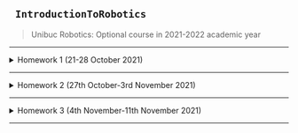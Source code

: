 ## ``` IntroductionToRobotics```
> Unibuc Robotics: Optional course in 2021-2022 academic year

---

<details>
  
  <summary> Homework 1 (21-28 October 2021) </summary>
  
 #### RGB led and Potentiometers
+ **Technical Task**: Use a separate potentiometer in controlling each of the color of the RGB led (Red, Green and Blue). The control must be done
with digital electronics (aka you must read the value of the potentiometer with Arduino, and write a mapped value to each of the pins connected
to the led.
  
|**Components**:|1 RBG led| 3 potentiometers| resistors|and wires (per logic)|
|---|---|---|---|---|  
  
|**Video showcase on youtube**|[link](https://youtu.be/mwl70TvYc9E)|
|---|---|
  
+ Picture of scene: ![image](https://user-images.githubusercontent.com/19687103/138956180-c529a7b8-f9c2-4b3b-b2d1-6f69311dc443.png)

  
</details>

---








<details>
  
  <summary> Homework 2 (27th October-3rd November 2021) </summary>
  
 #### Crosswalk simulator: traffic lights for people and cars
+ **Technical Task**:Building the traffic lights for a crosswalk. You will use 2 LEDs to represent the traffic lights for people (red and green)
and 3 LEDs to represent the traffic lights for cars (red, yellow and green). See the states it needs to go through. If anything is not clear, ask. Also, see the uploaded video (the intervals are different, but the states flow is the same). It’s a traffic lights system for people and cars - don’t overthink it.
  
|**Components**:|5 LEDs|1 button|1 buzzer|resistors|and wires (per logic)|
|---|---|---|---|---|---|
  
|**Video showcase on youtube**|[link](https://youtu.be/X81VE7nk7eY)|
|---|---|
  
+ Picture of scene: ![image](https://user-images.githubusercontent.com/19687103/140197526-f179777f-70d4-47e8-b831-541e97e5a1f0.jpeg)

  
  </details>

---
  
  
  
  
  
  
  
  
  
  
  
  
  
  
  
<details>
  
  <summary> Homework 3 (4th November-11th November 2021) </summary>
  
 #### EMP detector
+ **Technical Task**:Basically, we’re building the ghost detector (aka an EMF - electromagneticfield  -  detector).   It’s  super  easy  to  build,  and  you  will  have  to  look  on  the internet how to do it.  Basic requirements: should detect EMF (check body and near outlets.  DO NOT IN-SERT INTO OUTLET - AKA NU-L BAGATI IN PRIZA). It should printthe value on the 7-segment display (or light the led bar)andshould makea sound based on the intensity
  
|**Components**:|1 buzzer|7 segment display|resistors|and wires (per logic)|
|---|---|---|---|---|
  
|**Video showcase on youtube**|[link](https://youtu.be/enK99NGr34s)|
|---|---|
  
+ Picture of scene:![image](https://user-images.githubusercontent.com/19687103/141162684-2a2d8c09-857f-4b2a-b286-bbaf602f6cc8.png)
)

  </details>

---
  
  
  
  
  
  
